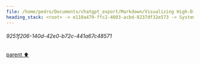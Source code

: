 ```yaml
---
file: /home/pedro/Documents/chatgpt_export/Markdown/Visualizing High-Dim Data Over Time.md
heading_stack: <root> -> e110a479-ffc2-4603-acbd-8237df32e573 -> System -> 7809300d-2e24-4429-a8c5-1f29ad85f9b2 -> System -> aaa2edfe-1989-493a-b69e-725783a32255 -> User -> 234b6612-41b7-4bfd-8027-9ecdc361bb01 -> Assistant -> 1. Animated Scatter Plots -> 2. Parallel Coordinates -> 3. Radial Layouts -> 4. Heatmaps -> 5. Glyph-based Techniques -> 6. Contour Plots -> 7. Network Graphs -> 8. Dimensionality Reduction + Animation -> 9. Small Multiples -> 10. Interactive Sliders -> aaa22307-4fa3-446b-9c7f-3f0538f60a97 -> User -> f81c7bf5-9c63-4fea-a261-1ea9c74b7383 -> Assistant -> d1413c97-d50f-47ea-9c76-d74385d4606a -> Tool -> 9251f206-140d-42e0-b72c-441a67c48571
---
```

###### 9251f206-140d-42e0-b72c-441a67c48571
[parent ⬆️](#d1413c97-d50f-47ea-9c76-d74385d4606a)
